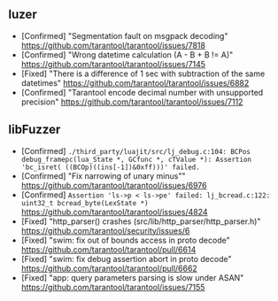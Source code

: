 ## luzer

- [Confirmed] "Segmentation fault on msgpack decoding"
  https://github.com/tarantool/tarantool/issues/7818
- [Confirmed] "Wrong datetime calculation (A - B + B != A)"
  https://github.com/tarantool/tarantool/issues/7145
- [Fixed] "There is a difference of 1 sec with subtraction of the same datetimes"
  https://github.com/tarantool/tarantool/issues/6882
- [Confirmed] "Tarantool encode decimal number with unsupported precision"
  https://github.com/tarantool/tarantool/issues/7112

## libFuzzer

- [Confirmed] `./third_party/luajit/src/lj_debug.c:104: BCPos debug_framepc(lua_State *, GCfunc *, cTValue *): Assertion 'bc_isret( ((BCOp)((ins[-1])&0xff)))' failed.`
- [Confirmed] "Fix narrowing of unary minus""
  https://github.com/tarantool/tarantool/issues/6976
- [Confirmed] `Assertion 'ls->p < ls->pe' failed: lj_bcread.c:122: uint32_t bcread_byte(LexState *)`
  https://github.com/tarantool/tarantool/issues/4824
- [Fixed] "http\_parser() crashes (src/lib/http\_parser/http\_parser.h)"
  https://github.com/tarantool/security/issues/6
- [Fixed] "swim: fix out of bounds access in proto decode"
  https://github.com/tarantool/tarantool/pull/6614
- [Fixed] "swim: fix debug assertion abort in proto decode"
  https://github.com/tarantool/tarantool/pull/6662
- [Fixed] "app: query parameters parsing is slow under ASAN"
  https://github.com/tarantool/tarantool/issues/7155

